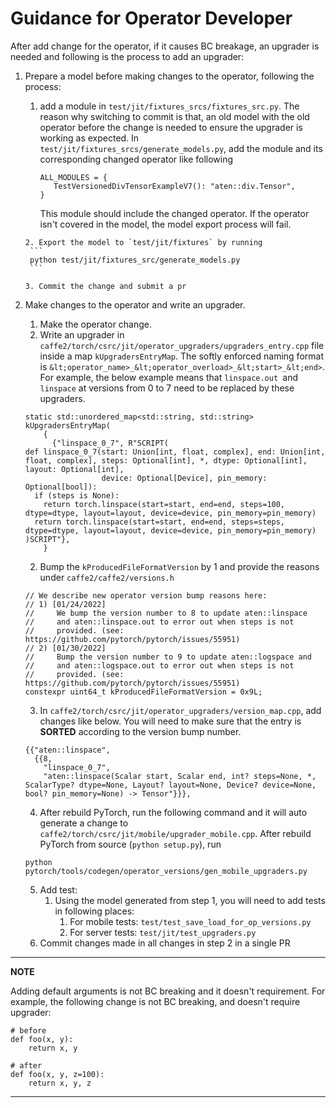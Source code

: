 # Guidance for Operator Developer

After add change for the operator, if it causes BC breakage, an upgrader is needed and following is the process to add an upgrader:


1. Prepare a model before making changes to the operator, following the process:
     1. add a module in `test/jit/fixtures_srcs/fixtures_src.py`. The reason why switching to commit is that, an old model with the old operator before the change is needed to ensure the upgrader is working as expected. In `test/jit/fixtures_srcs/generate_models.py`, add the module and its corresponding changed operator like following

        ```
        ALL_MODULES = {
           TestVersionedDivTensorExampleV7(): "aten::div.Tensor",
        }
        ```

        This module should include the changed operator. If the operator isn't covered in the model, the model export process will fail.

       2. Export the model to `test/jit/fixtures` by running
        ```
        python test/jit/fixtures_src/generate_models.py
        ```

       3. Commit the change and submit a pr

2. Make changes to the operator and write an upgrader.
    1. Make the operator change.
    2. Write an upgrader in `caffe2/torch/csrc/jit/operator_upgraders/upgraders_entry.cpp` file inside a map `kUpgradersEntryMap`. The softly enforced naming format is `&lt;operator_name>_&lt;operator_overload>_&lt;start>_&lt;end>`. For example, the below example means that `linspace.out `and` linspace` at versions from 0 to 7 need to be replaced by these upgraders.

    ```
    static std::unordered_map<std::string, std::string> kUpgradersEntryMap(
        {
          {"linspace_0_7", R"SCRIPT(
    def linspace_0_7(start: Union[int, float, complex], end: Union[int, float, complex], steps: Optional[int], *, dtype: Optional[int], layout: Optional[int],
                     device: Optional[Device], pin_memory: Optional[bool]):
      if (steps is None):
        return torch.linspace(start=start, end=end, steps=100, dtype=dtype, layout=layout, device=device, pin_memory=pin_memory)
      return torch.linspace(start=start, end=end, steps=steps, dtype=dtype, layout=layout, device=device, pin_memory=pin_memory)
    )SCRIPT"},
        }
    ```

    2. Bump the `kProducedFileFormatVersion` by 1 and provide the reasons under `caffe2/caffe2/versions.h `
    ```
    // We describe new operator version bump reasons here:
    // 1) [01/24/2022]
    //     We bump the version number to 8 to update aten::linspace
    //     and aten::linspace.out to error out when steps is not
    //     provided. (see: https://github.com/pytorch/pytorch/issues/55951)
    // 2) [01/30/2022]
    //     Bump the version number to 9 to update aten::logspace and
    //     and aten::logspace.out to error out when steps is not
    //     provided. (see: https://github.com/pytorch/pytorch/issues/55951)
    constexpr uint64_t kProducedFileFormatVersion = 0x9L;
    ```

    3. In `caffe2/torch/csrc/jit/operator_upgraders/version_map.cpp`, add changes like below. You will need to make sure that the entry is **SORTED** according to the version bump number.
    ```
    {{"aten::linspace",
      {{8,
        "linspace_0_7",
        "aten::linspace(Scalar start, Scalar end, int? steps=None, *, ScalarType? dtype=None, Layout? layout=None, Device? device=None, bool? pin_memory=None) -> Tensor"}}},
    ```

    4. After rebuild PyTorch, run the following command and it will auto generate a change to `caffe2/torch/csrc/jit/mobile/upgrader_mobile.cpp`. After rebuild PyTorch from source (`python setup.py`), run

    ```
    python pytorch/tools/codegen/operator_versions/gen_mobile_upgraders.py
    ```

    5. Add test:
        1. Using the model generated from step 1, you will need to add tests in following places:
            1. For mobile tests: `test/test_save_load_for_op_versions.py`
            2. For server tests: `test/jit/test_upgraders.py`
    6. Commit  changes made in all changes in step 2 in a single PR

---
**NOTE**

Adding default arguments is not BC breaking and it doesn't requirement. For example, the following change is not BC breaking, and doesn't require upgrader:
```
# before
def foo(x, y):
    return x, y
```
```
# after
def foo(x, y, z=100):
    return x, y, z
```

---
